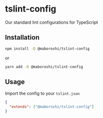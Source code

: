 # tslint-config
Our standard lint configurations for TypeScript

## Installation
```sh
npm install -D @maboroshi/tslint-config
```
or
```sh
yarn add -D @maboroshi/tslint-config
```

## Usage
Import the config to your `tslint.json`
```json
{
  "extends": ["@maboroshi/tslint-config"]
}
```
